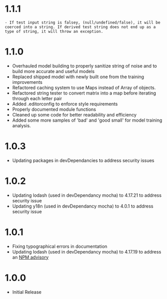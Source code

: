 # 1.1.1
	- If test input string is falsey, (null/undefined/false), it will be coerced into a string. If derived test string does not end up as a type of string, it will throw an exception.

# 1.1.0
 - Overhauled model building to properly sanitize string of noise and to build more accurate and useful models
 - Replaced shipped model with newly built one from the training improvements
 - Refactored caching system to use Maps instead of Array of objects.
 - Refactored string tester to convert matrix into a map before iterating through each letter pair
 - Added .editorconfig to enforce style requirements
 - Properly documented module functions
 - Cleaned up some code for better readability and efficiency
 - Added some more samples of 'bad' and 'good small' for model training analysis.

# 1.0.3
 - Updating packages in devDependancies to address security issues

# 1.0.2
- Updating lodash (used in devDependancy mocha) to 4.17.21 to address security issue
- Updating y18n (used in devDependancy mocha) to 4.0.1 to address security issue

# 1.0.1
- Fixing typographical errors in documentation
- Updating lodash (used in devDependancy mocha) to 4.17.19 to address an [NPM advisory]( https://npmjs.com/advisories/1523  "NPM advisory")

# 1.0.0
- Initial Release
